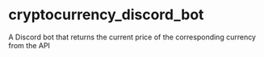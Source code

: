 # cryptocurrency_discord_bot
A Discord bot that returns the current price of the corresponding currency from the API
